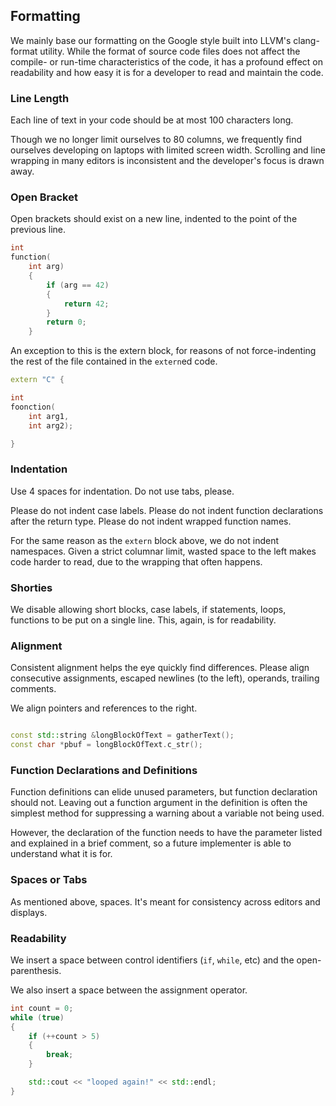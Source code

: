## Formatting

We mainly base our formatting on the Google style built into LLVM's clang-format utility.
While the format of source code files does not affect the compile- or run-time characteristics
of the code, it has a profound effect on readability and how easy it is for a developer to read
and maintain the code.



### Line Length

Each line of text in your code should be at most 100 characters long.

Though we no longer limit ourselves to 80 columns, we frequently find ourselves developing on
laptops with limited screen width. Scrolling and line wrapping in many editors is inconsistent and
the developer's focus is drawn away.


### Open Bracket

Open brackets should exist on a new line, indented to the point of the previous line.

```cpp
int
function(
    int arg)
    {
        if (arg == 42)
        {
            return 42;
        }
        return 0;
    }
```

An exception to this is the extern block, for reasons of not force-indenting the rest of the file
contained in the `extern`ed code.

```cpp
extern "C" {

int
foonction(
    int arg1,
    int arg2);

}
```

### Indentation
Use 4 spaces for indentation. Do not use tabs, please.

Please do not indent case labels.
Please do not indent function declarations after the return type.
Please do not indent wrapped function names.

For the same reason as the `extern` block above, we do not indent namespaces.
Given a strict columnar limit, wasted space to the left makes code harder to read, due to the
wrapping that often happens.

### Shorties
We disable allowing short blocks, case labels, if statements, loops, functions to be put on a
single line. This, again, is for readability.

### Alignment
Consistent alignment helps the eye quickly find differences.
Please align consecutive assignments, escaped newlines (to the left), operands, trailing
comments.

We align pointers and references to the right.

```cpp

const std::string &longBlockOfText = gatherText();
const char *pbuf = longBlockOfText.c_str();
```

### Function Declarations and Definitions

Function definitions can elide unused parameters, but function declaration should not.
Leaving out a function argument in the definition is often the simplest method for suppressing
a warning about a variable not being used.

However, the declaration of the function needs to have the parameter listed and explained in
a brief comment, so a future implementer is able to understand what it is for.

### Spaces or Tabs
As mentioned above, spaces. It's meant for consistency across editors and displays.

### Readability
We insert a space between control identifiers (`if`, `while`, etc) and the open-parenthesis.

We also insert a space between the assignment operator.

```cpp
int count = 0;
while (true)
{
    if (++count > 5)
    {
        break;
    }

    std::cout << "looped again!" << std::endl;
}
```
